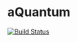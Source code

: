 # aQuantum

[![Build Status](https://www.aquantum.es/wp-content/uploads/2019/11/logo_aquantum.png)](https://www.aquantum.es/)
